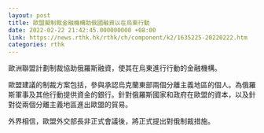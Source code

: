 ```yaml
---
layout: post
title: 歐盟擬制裁金融機構助俄國融資以在烏東行動
date: 2022-02-22 21:42:45.000000000 +08:00
link: https://news.rthk.hk/rthk/ch/component/k2/1635225-20220222.htm
categories: rthk
---
```


歐洲聯盟計劃制裁協助俄羅斯融資，使其在烏東進行行動的金融機構。

歐盟建議的制裁方案包括，參與承認烏克蘭東部兩個分離主義地區的個人。為俄羅斯軍事及其他行動提供資金的銀行。針對俄羅斯國家和政府在歐盟的資本，以及針對從兩個分離主義地區進出歐盟的貿易。

外界相信，歐盟外交部長非正式會議後，將正式提出對俄制裁措施。

